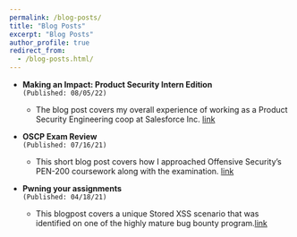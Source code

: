 ```yaml
---
permalink: /blog-posts/
title: "Blog Posts"
excerpt: "Blog Posts"
author_profile: true
redirect_from: 
  - /blog-posts.html/
---
```

* **Making an Impact: Product Security Intern Edition**
  \
  `(Published: 08/05/22)`
  *  The blog post covers my overall experience of working as a Product Security Engineering coop at Salesforce Inc. [link](https://www.linkedin.com/pulse/making-impact-product-security-intern-edition-kartik-sharma/?trackingId=PNx6zRzSQ7Sbs8rqKBWItQ%3D%3D)

* **OSCP Exam Review**
  \
  `(Published: 07/16/21)`
  *  This short blog post covers how I approached Offensive Security’s PEN-200 coursework along with the examination. [link](https://98kartik-sharma.medium.com/pwk-oscp-pen-200-review-2021-b4237134d665)

* **Pwning your assignments**
  \
  `(Published: 04/18/21)`
  *  This blogpost covers a unique Stored XSS scenario that was identified on one of the highly mature bug bounty program.[link](https://infosecwriteups.com/pwning-your-assignments-stored-xss-via-graphql-endpoint-6dd36c8a19d5)